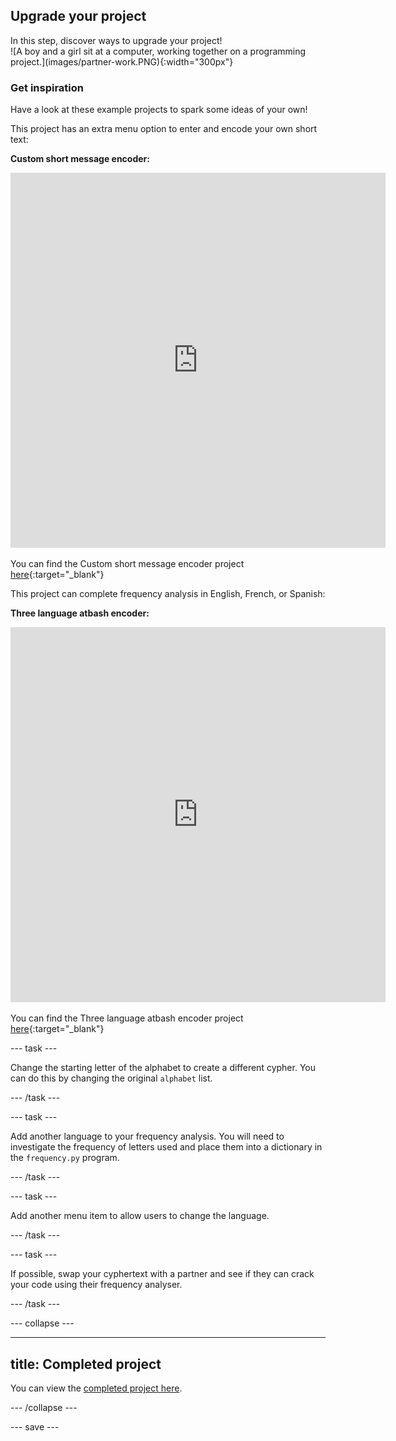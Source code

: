 ## Upgrade your project

<div style="display: flex; flex-wrap: wrap">
<div style="flex-basis: 200px; flex-grow: 1; margin-right: 15px;">
In this step, discover ways to upgrade your project!

</div>
<div>
![A boy and a girl sit at a computer, working together on a programming project.](images/partner-work.PNG){:width="300px"}
</div>
</div>

### Get inspiration
Have a look at these example projects to spark some ideas of your own!

This project has an extra menu option to enter and encode your own short text:

**Custom short message encoder:**
<iframe src="https://editor.raspberrypi.org/en/embed/viewer/short-message-encoder" width="600" height="600" frameborder="0" marginwidth="0" marginheight="0" allowfullscreen>
</iframe>

You can find the Custom short message encoder project [here](https://editor.raspberrypi.org/en/projects/short-message-encoder){:target="_blank"}

This project can complete frequency analysis in English, French, or Spanish:

**Three language atbash encoder:**
<iframe src="https://editor.raspberrypi.org/en/embed/viewer/three-language-encoder" width="600" height="600" frameborder="0" marginwidth="0" marginheight="0" allowfullscreen>
</iframe>

You can find the Three language atbash encoder project [here](https://editor.raspberrypi.org/en/projects/three-language-encoder){:target="_blank"}

--- task ---

Change the starting letter of the alphabet to create a different cypher. You can do this by changing the original `alphabet` list.

--- /task ---

--- task ---

Add another language to your frequency analysis. You will need to investigate the frequency of letters used and place them into a dictionary in the `frequency.py` program.

--- /task ---

--- task ---

Add another menu item to allow users to change the language.

--- /task ---

--- task ---

If possible, swap your cyphertext with a partner and see if they can crack your code using their frequency analyser.

--- /task ---

--- collapse ---

---
title: Completed project
---

You can view the [completed project here](https://editor.raspberrypi.org/en/projects/codebreaker-project-example).

--- /collapse ---

--- save ---
